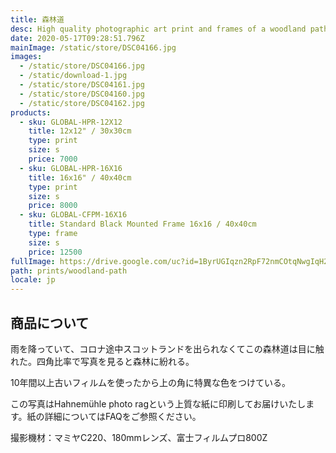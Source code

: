 ```yaml
---
title: 森林道
desc: High quality photographic art print and frames of a woodland path in Scotland. Free worldwide shipping
date: 2020-05-17T09:28:51.796Z
mainImage: /static/store/DSC04166.jpg
images:
  - /static/store/DSC04166.jpg
  - /static/download-1.jpg
  - /static/store/DSC04161.jpg
  - /static/store/DSC04160.jpg 
  - /static/store/DSC04162.jpg
products:
  - sku: GLOBAL-HPR-12X12
    title: 12x12" / 30x30cm
    type: print
    size: s
    price: 7000
  - sku: GLOBAL-HPR-16X16
    title: 16x16" / 40x40cm
    type: print
    size: s
    price: 8000
  - sku: GLOBAL-CFPM-16X16
    title: Standard Black Mounted Frame 16x16 / 40x40cm
    type: frame
    size: s
    price: 12500
fullImage: https://drive.google.com/uc?id=1ByrUGIqzn2RpF72nmCOtqNwgIqH2-lWY
path: prints/woodland-path
locale: jp
---
```

## 商品について

雨を降っていて、コロナ途中スコットランドを出られなくてこの森林道は目に触れた。四角比率で写真を見ると森林に紛れる。

10年間以上古いフィルムを使ったから上の角に特異な色をつけている。

この写真はHahnemühle photo ragという上質な紙に印刷してお届けいたします。紙の詳細についてはFAQをご参照ください。

撮影機材：マミヤC220、180mmレンズ、富士フィルムプロ800Z